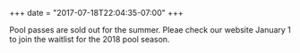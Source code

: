 +++
date = "2017-07-18T22:04:35-07:00"
+++

Pool passes are sold out for the summer. Pleae check our website January 1 to join the waitlist for the 2018 pool season.
